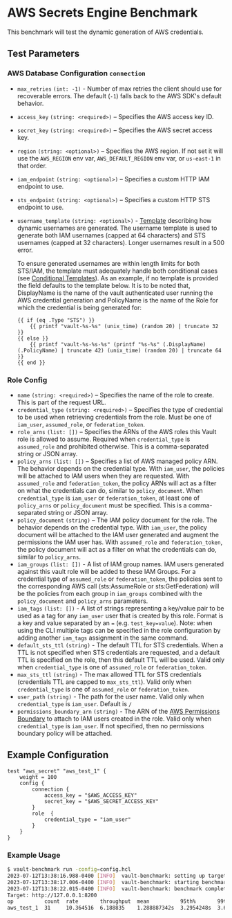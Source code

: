# AWS Secrets Engine Benchmark

This benchmark will test the dynamic generation of AWS credentials.

## Test Parameters

### AWS Database Configuration `connection`

- `max_retries` `(int: -1)` - Number of max retries the client should use for
  recoverable errors. The default (`-1`) falls back to the AWS SDK's default
  behavior.
- `access_key` `(string: <required>)` – Specifies the AWS access key ID.
- `secret_key` `(string: <required>)` – Specifies the AWS secret access key.
- `region` `(string: <optional>)` – Specifies the AWS region. If not set it
  will use the `AWS_REGION` env var, `AWS_DEFAULT_REGION` env var, or
  `us-east-1` in that order.
- `iam_endpoint` `(string: <optional>)` – Specifies a custom HTTP IAM endpoint to use.
- `sts_endpoint` `(string: <optional>)` – Specifies a custom HTTP STS endpoint to use.
- `username_template` `(string: <optional>)` - [Template](/vault/docs/concepts/username-templating) describing how
  dynamic usernames are generated. The username template is used to generate both IAM usernames (capped at 64 characters)
  and STS usernames (capped at 32 characters). Longer usernames result in a 500 error.

  To ensure generated usernames are within length limits for both STS/IAM, the template must adequately handle
  both conditional cases (see [Conditional Templates](https://pkg.go.dev/text/template)). As an example, if no template
  is provided the field defaults to the template below. It is to be noted that, DisplayName is the name of the vault
  authenticated user running the AWS credential generation and PolicyName is the name of the Role for which the
  credential is being generated for:

  ```
  {{ if (eq .Type "STS") }}
      {{ printf "vault-%s-%s" (unix_time) (random 20) | truncate 32 }}
  {{ else }}
      {{ printf "vault-%s-%s-%s" (printf "%s-%s" (.DisplayName) (.PolicyName) | truncate 42) (unix_time) (random 20) | truncate 64 }}
  {{ end }}
  ```

### Role Config

- `name` `(string: <required>)` – Specifies the name of the role to create. This
  is part of the request URL.
- `credential_type` `(string: <required>)` – Specifies the type of credential to be used when
  retrieving credentials from the role. Must be one of `iam_user`,
  `assumed_role`, or `federation_token`.
- `role_arns` `(list: [])` – Specifies the ARNs of the AWS roles this Vault role
  is allowed to assume. Required when `credential_type` is `assumed_role` and
  prohibited otherwise. This is a comma-separated string or JSON array.
- `policy_arns` `(list: [])` – Specifies a list of AWS managed policy ARN. The
  behavior depends on the credential type. With `iam_user`, the policies will
  be attached to IAM users when they are requested. With `assumed_role` and
  `federation_token`, the policy ARNs will act as a filter on what the
  credentials can do, similar to `policy_document`.
  When `credential_type` is `iam_user` or `federation_token`, at
  least one of `policy_arns` or `policy_document` must be specified. This is a
  comma-separated string or JSON array.
- `policy_document` `(string)` – The IAM policy document for the role. The
  behavior depends on the credential type. With `iam_user`, the policy document
  will be attached to the IAM user generated and augment the permissions the IAM
  user has. With `assumed_role` and `federation_token`, the policy document will
  act as a filter on what the credentials can do, similar to `policy_arns`.
- `iam_groups` `(list: [])` - A list of IAM group names. IAM users generated
  against this vault role will be added to these IAM Groups. For a credential
  type of `assumed_role` or `federation_token`, the policies sent to the
  corresponding AWS call (sts:AssumeRole or sts:GetFederation) will be the
  policies from each group in `iam_groups` combined with the `policy_document`
  and `policy_arns` parameters.
- `iam_tags` `(list: [])` - A list of strings representing a key/value pair to be used as a
  tag for any `iam_user` user that is created by this role. Format is a key and value
  separated by an `=` (e.g. `test_key=value`). Note: when using the CLI multiple tags
  can be specified in the role configuration by adding another `iam_tags` assignment
  in the same command.
- `default_sts_ttl` `(string)` - The default TTL for STS credentials. When a TTL is not
  specified when STS credentials are requested, and a default TTL is specified
  on the role, then this default TTL will be used. Valid only when
  `credential_type` is one of `assumed_role` or `federation_token`.
- `max_sts_ttl` `(string)` - The max allowed TTL for STS credentials (credentials
  TTL are capped to `max_sts_ttl`). Valid only when `credential_type` is one of
  `assumed_role` or `federation_token`.
- `user_path` `(string)` - The path for the user name. Valid only when
  `credential_type` is `iam_user`. Default is `/`
- `permissions_boundary_arn` `(string)` - The ARN of the [AWS Permissions
  Boundary](https://docs.aws.amazon.com/IAM/latest/UserGuide/access_policies_boundaries.html)
  to attach to IAM users created in the role. Valid only when `credential_type`
  is `iam_user`. If not specified, then no permissions boundary policy will be
  attached.

## Example Configuration

```hcl
test "aws_secret" "aws_test_1" {
    weight = 100
    config {
        connection {
            access_key = "$AWS_ACCESS_KEY"
            secret_key = "$AWS_SECRET_ACCESS_KEY"
        }
        role  {
            credential_type = "iam_user"
        }
    }
}
```

### Example Usage

```bash
$ vault-benchmark run -config=config.hcl
2023-07-12T13:38:16.988-0400 [INFO]  vault-benchmark: setting up targets
2023-07-12T13:38:17.006-0400 [INFO]  vault-benchmark: starting benchmarks: duration=2s
2023-07-12T13:38:22.015-0400 [INFO]  vault-benchmark: benchmark complete
Target: http://127.0.0.1:8200
op          count  rate       throughput  mean          95th%       99th%         successRatio
aws_test_1  31     10.364516  6.188835    1.288887342s  3.2954248s  3.666330125s  100.00%
```
